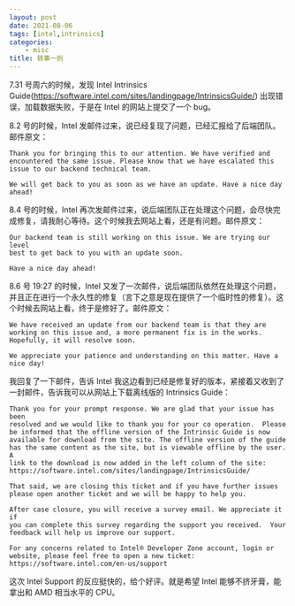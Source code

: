 ```yaml
---
layout: post
date: 2021-08-06
tags: [intel,intrinsics]
categories:
    - misc
title: 轶事一则
---
```


7.31 号周六的时候，发现 Intel Intrinsics Guide(https://software.intel.com/sites/landingpage/IntrinsicsGuide/) 出现错误，加载数据失败，于是在 Intel 的网站上提交了一个 bug。

8.2 号的时候，Intel 发邮件过来，说已经复现了问题，已经汇报给了后端团队。邮件原文：

	Thank you for bringing this to our attention. We have verified and
	encountered the same issue. Please know that we have escalated this
	issue to our backend technical team. 
	
	We will get back to you as soon as we have an update. Have a nice day
	ahead!

8.4 号的时候，Intel 再次发邮件过来，说后端团队正在处理这个问题，会尽快完成修复，请我耐心等待。这个时候我去网站上看，还是有问题。邮件原文：

	Our backend team is still working on this issue. We are trying our level
	best to get back to you with an update soon.
	
	Have a nice day ahead!

8.6 号 19:27 的时候，Intel 又发了一次邮件，说后端团队依然在处理这个问题，并且正在进行一个永久性的修复（言下之意是现在提供了一个临时性的修复）。这个时候去网站上看，终于是修好了。邮件原文：

	We have received an update from our backend team is that they are
	working on this issue and, a more permanent fix is in the works.
	Hopefully, it will resolve soon.
	
	We appreciate your patience and understanding on this matter. Have a
	nice day!

我回复了一下邮件，告诉 Intel 我这边看到已经是修复好的版本，紧接着又收到了一封邮件，告诉我可以从网站上下载离线版的 Intrinsics Guide：

	Thank you for your prompt response. We are glad that your issue has been
	resolved and we would like to thank you for your co operation.  Please
	be informed that the offline version of the Intrinsic Guide is now
	available for download from the site. The offline version of the guide
	has the same content as the site, but is viewable offline by the user. A
	link to the download is now added in the left column of the site:
	https://software.intel.com/sites/landingpage/IntrinsicsGuide/
	
	That said, we are closing this ticket and if you have further issues
	please open another ticket and we will be happy to help you.
	
	After case closure, you will receive a survey email. We appreciate it if
	you can complete this survey regarding the support you received.  Your
	feedback will help us improve our support.
	
	For any concerns related to Intel® Developer Zone account, login or
	website, please feel free to open a new ticket:
	https://software.intel.com/en-us/support

这次 Intel Support 的反应挺快的，给个好评。就是希望 Intel 能够不挤牙膏，能拿出和 AMD 相当水平的 CPU。

